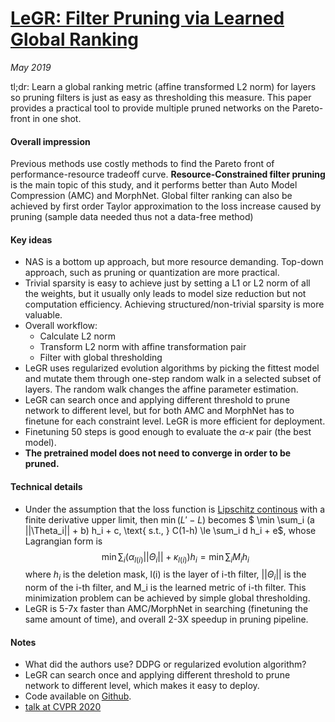 # [LeGR: Filter Pruning via Learned Global Ranking](https://arxiv.org/pdf/1904.12368.pdf)

_May 2019_

tl;dr: Learn a global ranking metric (affine transformed L2 norm) for layers so pruning filters is just as easy as thresholding this measure. This paper provides a practical tool to provide multiple pruned networks on the Pareto-front in one shot. 

#### Overall impression
Previous methods use costly methods to find the Pareto front of performance-resource tradeoff curve. **Resource-Constrained filter pruning** is the main topic of this study, and it performs better than Auto Model Compression (AMC) and MorphNet. Global filter ranking can also be achieved by first order Taylor approximation to the loss increase caused by pruning (sample data needed thus not a data-free method)


#### Key ideas
- NAS is a bottom up approach, but more resource demanding. Top-down approach, such as pruning or quantization are more practical.
- Trivial sparsity is easy to achieve just by setting a L1 or L2 norm of all the weights, but it usually only leads to model size reduction but not computation efficiency. Achieving structured/non-trivial sparsity is more valuable. 
- Overall workflow:
	- Calculate L2 norm
	- Transform L2 norm with affine transformation pair
	- Filter with global thresholding
- LeGR uses regularized evolution algorithms by picking the fittest model and mutate them through one-step random walk in a selected subset of layers. The random walk changes the affine parameter estimation.
- LeGR can search once and applying different threshold to prune network to different level, but for both AMC and MorphNet has to finetune for each constraint level. LeGR is more efficient for deployment.
- Finetuning 50 steps is good enough to evaluate the $\alpha$-$\kappa$ pair (the best model). 
- **The pretrained model does not need to converge in order to be pruned.**

#### Technical details
- Under the assumption that the loss function is [Lipschitz continous](https://en.wikipedia.org/wiki/Lipschitz_continuity) with a finite derivative upper limit, then $\min (L' - L)$ becomes $ \min \sum_i (a ||\Theta_i|| + b) h_i + c, \text{ s.t., } C(1-h) \le \sum_i d h_i + e$, whose Lagrangian form is 
	$$\min \sum_i (\alpha_{l(i)} ||\Theta_i|| + \kappa_{l(i)}) h_i = \min \sum_i M_i h_i$$
where $h_i$ is the deletion mask, l(i) is the layer of i-th filter, $||\Theta_i||$ is the norm of the i-th filter, and M_i is the learned metric of i-th filter. This minimization problem can be achieved by simple global thresholding. 
- LeGR is 5-7x faster than AMC/MorphNet in searching (finetuning the same amount of time), and overall 2-3X speedup in pruning pipeline.


#### Notes
- What did the authors use? DDPG or regularized evolution algorithm?
- LeGR can search once and applying different threshold to prune network to different level, which makes it easy to deploy.
- Code available on [Github](https://github.com/cmu-enyac/LeGR).
- [talk at CVPR 2020](https://www.youtube.com/watch?v=yHGeY_zgtec)